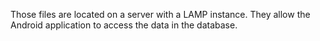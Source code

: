 Those files are located on a server with a LAMP instance. They allow the Android application to access the data in the database.
